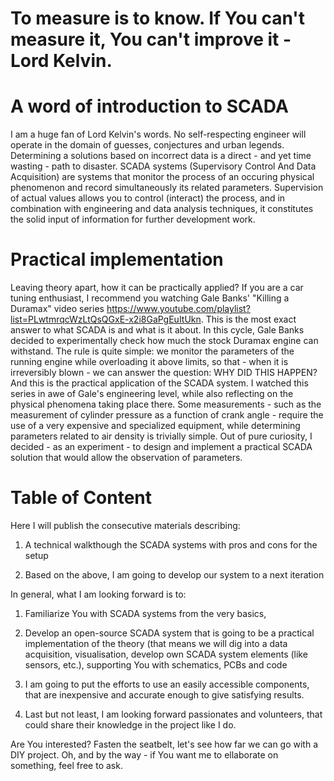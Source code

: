 # To measure is to know. If You can't measure it, You can't improve it - Lord Kelvin.

# A word of introduction to SCADA

I am a huge fan of Lord Kelvin's words. No self-respecting engineer will
operate in the domain of guesses, conjectures and urban legends.
Determining a solutions based on incorrect data is a direct - and yet
time wasting - path to disaster. SCADA systems (Supervisory Control And
Data Acquisition) are systems that monitor the process of an occuring
physical phenomenon and record simultaneously its related parameters.
Supervision of actual values allows you to control (interact) the
process, and in combination with engineering and data analysis
techniques, it constitutes the solid input of information for further
development work.

# Practical implementation

Leaving theory apart, how it can be practically applied? If you are a
car tuning enthusiast, I recommend you watching Gale Banks' \"Killing a
Duramax\" video series
<https://www.youtube.com/playlist?list=PLwtmrqcWzLtQsQGxE-x2i8GaPgEuItUkn>.
This is the most exact answer to what SCADA is and what is it about. In
this cycle, Gale Banks decided to experimentally check how much the
stock Duramax engine can withstand. The rule is quite simple: we monitor
the parameters of the running engine while overloading it above limits,
so that - when it is irreversibly blown - we can answer the question:
WHY DID THIS HAPPEN? And this is the practical application of the SCADA
system. I watched this series in awe of Gale's engineering level, while
also reflecting on the physical phenomena taking place there. Some
measurements - such as the measurement of cylinder pressure as a
function of crank angle - require the use of a very expensive and
specialized equipment, while determining parameters related to air
density is trivially simple. Out of pure curiosity, I decided - as an
experiment - to design and implement a practical SCADA solution that
would allow the observation of parameters.

# Table of Content

Here I will publish the consecutive materials describing:

1.  A technical walkthough the SCADA systems with pros and cons for the
    setup

2.  Based on the above, I am going to develop our system to a next
    iteration

In general, what I am looking forward is to:

1.  Familiarize You with SCADA systems from the very basics,

2.  Develop an open-source SCADA system that is going to be a practical
    implementation of the theory (that means we will dig into a data
    acquisition, visualisation, develop own SCADA system elements (like
    sensors, etc.), supporting You with schematics, PCBs and code

3.  I am going to put the efforts to use an easily accessible
    components, that are inexpensive and accurate enough to give
    satisfying results.

4.  Last but not least, I am looking forward passionates and volunteers,
    that could share their knowledge in the project like I do.

Are You interested? Fasten the seatbelt, let's see how far we can go
with a DIY project. Oh, and by the way - if You want me to ellaborate on
something, feel free to ask.
